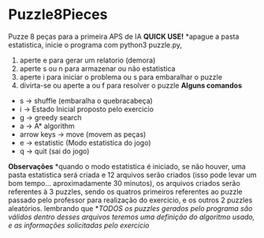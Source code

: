 # Puzzle8Pieces
Puzze 8 peças para a primeira APS de IA
**QUICK USE!**
*apague a pasta estatistica, inicie o programa com python3 puzzle.py,
1. aperte e para gerar um relatorio (demora)
1. aperte s ou n para armazenar ou não estatistica
2. aperte i para iniciar o problema ou s para embaralhar o puzzle
3. divirta-se ou aperte a ou f para resolver o puzzle
**Alguns comandos**
* s -> shuffle (embaralha o quebracabeça)
* i -> Estado Inicial proposto pelo exercicio
* g -> greedy search
* a -> A\* algorithm  
* arrow keys -> move (movem as peças)
* e -> estatistic (Modo estatistica do jogo)
* q -> quit (sai do jogo)

**Observações**
*quando o modo estatistica é iniciado, se não houver, uma pasta estatistica será criada e 12 arquivos serão criados (isso pode levar um bom tempo... aproximadamente 30 minutos), os arquivos criados serão referentes à 3 puzzles, sendo os quatros primeiros referentes ao puzzle passado pelo professor para realização do exercicio, e os outros 2 puzzles aleatórios. lembrando que ***TODOS* os puzzles gerados pelo programa são válidos
dentro desses arquivos teremos uma definição do algoritmo usado, e as informações solicitadas pelo exercicio*
